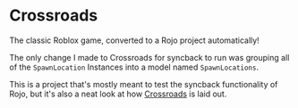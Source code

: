 # Crossroads

The classic Roblox game, converted to a Rojo project automatically!

The only change I made to Crossroads for syncback to run was grouping all of the `SpawnLocation` Instances into a model named `SpawnLocations`.

This is a project that's mostly meant to test the syncback functionality of Rojo, but it's also a neat look at how [Crossroads](https://www.roblox.com/games/1818/Classic-Crossroads) is laid out.
